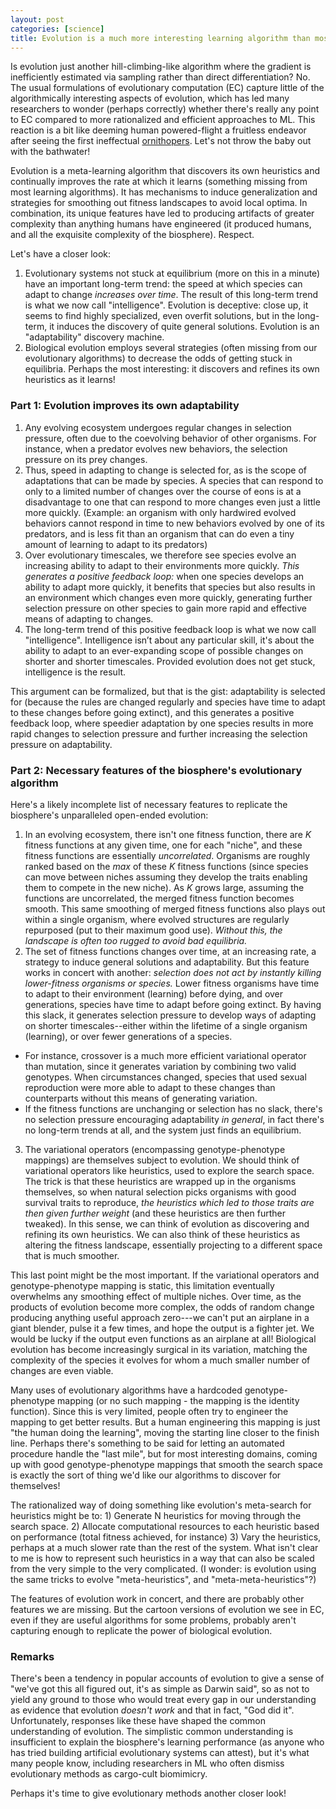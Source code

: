 ```yaml
---
layout: post
categories: [science]
title: Evolution is a much more interesting learning algorithm than most people realize
---
```


Is evolution just another hill-climbing-like algorithm where the gradient is inefficiently estimated via sampling rather than direct differentiation? No. The usual formulations of evolutionary computation (EC) capture little of the algorithmically interesting aspects of evolution, which has led many researchers to wonder (perhaps correctly) whether there's really any point to EC compared to more rationalized and efficient approaches to ML. This reaction is a bit like deeming human powered-flight a fruitless endeavor after seeing the first ineffectual [ornithopers](https://en.wikipedia.org/wiki/Ornithopter). Let's not throw the baby out with the bathwater!

Evolution is a meta-learning algorithm that discovers its own heuristics and continually improves the rate at which it learns (something missing from most learning algorithms). It has mechanisms to induce generalization and strategies for smoothing out fitness landscapes to avoid local optima. In combination, its unique features have led to producing artifacts of greater complexity than anything humans have engineered (it produced humans, and all the exquisite complexity of the biosphere). Respect.

Let's have a closer look:

1. Evolutionary systems not stuck at equilibrium (more on this in a minute) have an important long-term trend: the speed at which species can adapt to change _increases over time_. The result of this long-term trend is what we now call "intelligence". Evolution is deceptive: close up, it seems to find highly specialized, even overfit solutions, but in the long-term, it induces the discovery of quite general solutions. Evolution is an "adaptability" discovery machine.
2. Biological evolution employs several strategies (often missing from our evolutionary algorithms) to decrease the odds of getting stuck in equilibria. Perhaps the most interesting: it discovers and refines its own heuristics as it learns!

### Part 1: Evolution improves its own adaptability

1. Any evolving ecosystem undergoes regular changes in selection pressure, often due to the coevolving behavior of other organisms. For instance, when a predator evolves new behaviors, the selection pressure on its prey changes.
2. Thus, speed in adapting to change is selected for, as is the scope of adaptations that can be made by species. A species that can respond to only to a limited number of changes over the course of eons is at a disadvantage to one that can respond to more changes even just a little more quickly. (Example: an organism with only hardwired evolved behaviors cannot respond in time to new behaviors evolved by one of its predators, and is less fit than an organism that can do even a tiny amount of learning to adapt to its predators)
3. Over evolutionary timescales, we therefore see species evolve an increasing ability to adapt to their environments more quickly. _This generates a positive feedback loop:_ when one species develops an ability to adapt more quickly, it benefits that species but also results in an environment which changes even more quickly, generating further selection pressure on other species to gain more rapid and effective means of adapting to changes.
4. The long-term trend of this positive feedback loop is what we now call "intelligence". Intelligence isn’t about any particular skill, it's about the ability to adapt to an ever-expanding scope of possible changes on shorter and shorter timescales. Provided evolution does not get stuck, intelligence is the result.

This argument can be formalized, but that is the gist: adaptability is selected for (because the rules are changed regularly and species have time to adapt to these changes before going extinct), and this generates a positive feedback loop, where speedier adaptation by one species results in more rapid changes to selection pressure and further increasing the selection pressure on adaptability.

### Part 2: Necessary features of the biosphere's evolutionary algorithm

Here's a likely incomplete list of necessary features to replicate the biosphere's unparalleled open-ended evolution:

1. In an evolving ecosystem, there isn't one fitness function, there are _K_ fitness functions at any given time, one for each "niche", and these fitness functions are essentially _uncorrelated_. Organisms are roughly ranked based on the _max_ of these _K_ fitness functions (since species can move between niches assuming they develop the traits enabling them to compete in the new niche). As _K_ grows large, assuming the functions are uncorrelated, the merged fitness function becomes smooth. This same smoothing of merged fitness functions also plays out within a single organism, where evolved structures are regularly repurposed (put to their maximum good use). _Without this, the landscape is often too rugged to avoid bad equilibria._
2. The set of fitness functions changes over time, at an increasing rate, a strategy to induce general solutions and adaptability. But this feature works in concert with another: _selection does not act by instantly killing lower-fitness organisms or species._ Lower fitness organisms have time to adapt to their environment (learning) before dying, and over generations, species have time to adapt before going extinct. By having this slack, it generates selection pressure to develop ways of adapting on shorter timescales--either within the lifetime of a single organism (learning), or over fewer generations of a species.
  * For instance, crossover is a much more efficient variational operator than mutation, since it generates variation by combining two valid genotypes. When circumstances changed, species that used sexual reproduction were more able to adapt to these changes than counterparts without this means of generating variation.
  * If the fitness functions are unchanging or selection has no slack, there's no selection pressure encouraging adaptability _in general_, in fact there's no long-term trends at all, and the system just finds an equilibrium.
3. The variational operators (encompassing genotype-phenotype mappings) are themselves subject to evolution. We should think of variational operators like heuristics, used to explore the search space. The trick is that these heuristics are wrapped up in the organisms themselves, so when natural selection picks organisms with good survival traits to reproduce, _the heuristics which led to those traits are then given further weight_ (and these heuristics are then further tweaked). In this sense, we can think of evolution as discovering and refining its own heuristics. We can also think of these heuristics as altering the fitness landscape, essentially projecting to a different space that is much smoother.

This last point might be the most important. If the variational operators and genotype-phenotype mapping is static, this limitation eventually overwhelms any smoothing effect of multiple niches. Over time, as the products of evolution become more complex, the odds of random change producing anything useful approach zero---we can't put an airplane in a giant blender, pulse it a few times, and hope the output is a fighter jet. We would be lucky if the output even functions as an airplane at all! Biological evolution has become increasingly surgical in its variation, matching the complexity of the species it evolves for whom a much smaller number of changes are even viable.

Many uses of evolutionary algorithms have a hardcoded genotype-phenotype mapping (or no such mapping - the mapping is the identity function). Since this is very limited, people often try to engineer the mapping to get better results. But a human engineering this mapping is just "the human doing the learning", moving the starting line closer to the finish line. Perhaps there's something to be said for letting an automated procedure handle the "last mile", but for most interesting domains, coming up with good genotype-phenotype mappings that smooth the search space is exactly the sort of thing we'd like our algorithms to discover for themselves!

The rationalized way of doing something like evolution's meta-search for heuristics might be to: 1) Generate N heuristics for moving through the search space. 2) Allocate computational resources to each heuristic based on performance (total fitness achieved, for instance) 3) Vary the heuristics, perhaps at a much slower rate than the rest of the system. What isn't clear to me is how to represent such heuristics in a way that can also be scaled from the very simple to the very complicated. (I wonder: is evolution using the same tricks to evolve "meta-heuristics", and "meta-meta-heuristics"?)

The features of evolution work in concert, and there are probably other features we are missing. But the cartoon versions of evolution we see in EC, even if they are useful algorithms for some problems, probably aren't capturing enough to replicate the power of biological evolution.

### Remarks

There's been a tendency in popular accounts of evolution to give a sense of "we've got this all figured out, it's as simple as Darwin said", so as not to yield any ground to those who would treat every gap in our understanding as evidence that evolution _doesn't work_ and that in fact, "God did it". Unfortunately, responses like these have shaped the common understanding of evolution. The simplistic common understanding is insufficient to explain the biosphere's learning performance (as anyone who has tried building artificial evolutionary systems can attest), but it's what many people know, including researchers in ML who often dismiss evolutionary methods as cargo-cult biomimicry.

Perhaps it's time to give evolutionary methods another closer look!
